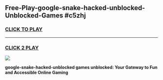 
## Free-Play-google-snake-hacked-unblocked-Unblocked-Games #c5zhj
<h3>
<a href="https://news.freeplayer.one?title=google-snake-hacked-unblocked&ref=8M">CLICK TO PLAY</a></h3>
<hr>

<h3>
<a href="https://news.freeplayer.one?title=google-snake-hacked-unblocked&ref=8M">CLICK 2 PLAY</a>
  
</h3>

<a href="https://news.freeplayer.one?title=google-snake-hacked-unblocked&ref=8M"><img src="https://clearcache.store/games.png"></a>


**google-snake-hacked-unblocked games unblocked: Your Gateway to Fun and Accessible Online Gaming**
